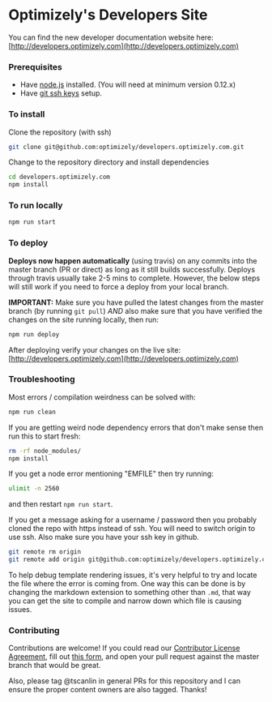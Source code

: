 # Optimizely's Developers Site
You can find the new developer documentation website here: [http://developers.optimizely.com](http://developers.optimizely.com)

### Prerequisites
- Have [node.js](https://nodejs.org/) installed. (You will need at minimum version 0.12.x)
- Have [git ssh keys](https://help.github.com/articles/generating-ssh-keys/) setup.

### To install

Clone the repository (with ssh)

```sh
git clone git@github.com:optimizely/developers.optimizely.com.git
```

Change to the repository directory and install dependencies

```sh
cd developers.optimizely.com
npm install
```

### To run locally

```sh
npm run start
```

### To deploy

**Deploys now happen automatically** (using travis) on any commits into the master branch (PR or direct) as long as it still builds successfully. Deploys through travis usually take 2-5 mins to complete. However, the below steps will still work if you need to force a deploy from your local branch.

**IMPORTANT:** Make sure you have pulled the latest changes from the master branch (by running `git pull`) *AND* also make sure that you have verified the changes on the site running locally, then run:

```sh
npm run deploy
```

After deploying verify your changes on the live site: [http://developers.optimizely.com](http://developers.optimizely.com)

### Troubleshooting

Most errors / compilation weirdness can be solved with:

```sh
npm run clean
```

If you are getting weird node dependency errors that don't make sense then run this to start fresh:

```sh
rm -rf node_modules/
npm install
```

If you get a node error mentioning "EMFILE" then try running:

```sh
ulimit -n 2560
```

and then restart `npm run start`.

If you get a message asking for a username / password then you probably cloned the repo with https instead of ssh. You will need to switch origin to use ssh. Also make sure you have your ssh key in github.

```sh
git remote rm origin
git remote add origin git@github.com:optimizely/developers.optimizely.com.git
```

To help debug template rendering issues, it's very helpful to try and locate the file where the error is coming from. One way this can be done is by changing the markdown extension to something other than `.md`, that way you can get the site to compile and narrow down which file is causing issues.

### Contributing

Contributions are welcome! If you could read our [Contributor License Agreement](https://github.com/optimizely/developers.optimizely.com/blob/master/src/files/docs/OptimizelyCLA.pdf), fill out [this form](https://docs.google.com/forms/d/1jbwkDOTLOrG1461OkwC65KK8JdOcKOX7UILrsQmbgbg/viewform), and open your pull request against the master branch that would be great.

Also, please tag @tscanlin in general PRs for this repository and I can ensure the proper content owners are also tagged. Thanks!
